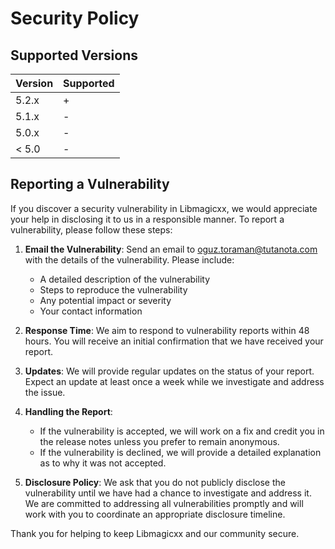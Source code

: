 # Security Policy

## Supported Versions

| Version | Supported |
| ------- | ----------|
|  5.2.x  |     +     |
|  5.1.x  |     -     |
|  5.0.x  |     -     |
|  < 5.0  |     -     |

## Reporting a Vulnerability

If you discover a security vulnerability in Libmagicxx, we would appreciate your help in disclosing it to us in a responsible manner. To report a vulnerability, please follow these steps:

1. **Email the Vulnerability**: Send an email to [oguz.toraman@tutanota.com](mailto:oguz.toraman@tutanota.com) with the details of the vulnerability. Please include:
   - A detailed description of the vulnerability
   - Steps to reproduce the vulnerability
   - Any potential impact or severity
   - Your contact information

2. **Response Time**: We aim to respond to vulnerability reports within 48 hours. You will receive an initial confirmation that we have received your report.

3. **Updates**: We will provide regular updates on the status of your report. Expect an update at least once a week while we investigate and address the issue.

4. **Handling the Report**:
   - If the vulnerability is accepted, we will work on a fix and credit you in the release notes unless you prefer to remain anonymous.
   - If the vulnerability is declined, we will provide a detailed explanation as to why it was not accepted.

5. **Disclosure Policy**: We ask that you do not publicly disclose the vulnerability until we have had a chance to investigate and address it. We are committed to addressing all vulnerabilities promptly and will work with you to coordinate an appropriate disclosure timeline.

Thank you for helping to keep Libmagicxx and our community secure.

